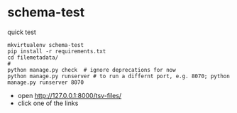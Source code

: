 # schema-test
quick test

```
mkvirtualenv schema-test
pip install -r requirements.txt
cd filemetadata/
#
python manage.py check  # ignore deprecations for now
python manage.py runserver # to run a differnt port, e.g. 8070; python manage.py runserver 8070
```

- open http://127.0.0.1:8000/tsv-files/
- click one of the links
